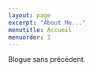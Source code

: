```yaml
---
layout: page
excerpt: "About Me..."
menutitle: Accueil
menuorder: 1
---
```


Blogue sans précédent.
